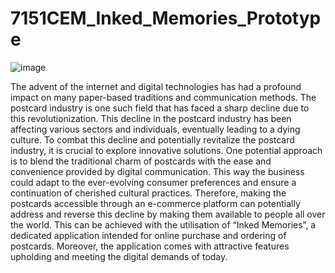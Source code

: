 # 7151CEM_Inked_Memories_Prototype

![image](https://github.coventry.ac.uk/storage/user/6069/files/582e93c1-4cec-417a-a3ac-2b4f6dbe1276)

The advent of the internet and digital technologies has had a profound impact on many paper-based traditions and communication methods. The postcard industry is one such field that has faced a sharp decline due to this revolutionization. This decline in the postcard industry has been affecting various sectors and individuals, eventually leading to a dying culture. To combat this decline and potentially revitalize the postcard industry, it is crucial to explore innovative solutions. One potential approach is to blend the traditional charm of postcards with the ease and convenience provided by digital communication. This way the business could adapt to the ever-evolving consumer preferences and ensure a continuation of cherished cultural practices. Therefore, making the postcards accessible through an e-commerce platform can potentially address and reverse this decline by making them available to people all over the world. This can be achieved with the utilisation of  “Inked Memories”, a dedicated application intended for online purchase and ordering of postcards. Moreover, the application comes with attractive features upholding and meeting the digital demands of today.
